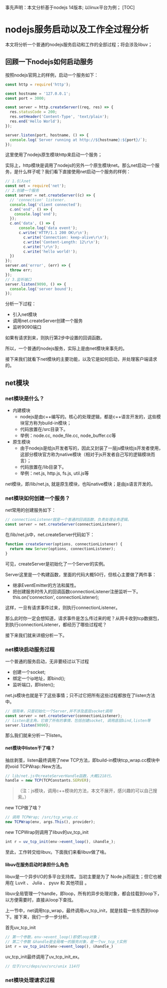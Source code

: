 
事先声明：本文分析基于nodejs 14版本; 以linux平台为例；
[TOC]
# nodejs服务启动以及工作全过程分析

本文将分析一个普通的nodejs服务启动和工作的全部过程；将会涉及libuv；

## 回顾一下nodejs如何启动服务
按照nodejs官网上的样例，启动一个服务如下：
```js
const http = require('http');

const hostname = '127.0.0.1';
const port = 3000;

const server = http.createServer((req, res) => {
  res.statusCode = 200;
  res.setHeader('Content-Type', 'text/plain');
  res.end('Hello World');
});

server.listen(port, hostname, () => {
  console.log(`Server running at http://${hostname}:${port}/`);
});
```
这里使用了nodejs原生模块http来启动一个服务；

实际上，http模块是调用了nodejs的另外一个原生模块net。那么net启动一个服务，是什么样子呢？我们看下直接使用net启动一个服务的样例：

```js
// 1.引入net
const net = require('net');
// 2.创建一个服务
const server = net.createServer((c) => {
  // 'connection' listener.
  console.log('client connected');
  c.on('end', () => {
    console.log('end');
  });
  c.on('data', () => {
      console.log('data event');
      c.write('HTTP/1.1 200 OK\r\n');
        c.write('Connection: keep-alive\r\n');
        c.write('Content-Length: 12\r\n');
        c.write('\r\n');
        c.write('hello world!');
  })
});
server.on('error', (err) => {
  throw err;
});
// 3.监听端口
server.listen(9090, () => {
  console.log('server bound');
});
```

分析一下过程：
* 引入net模块
* 调用net.createServer创建一个服务
* 监听9090端口
  
如果有请求到来，则执行第2步中设置的回调函数。

所以，一个普通的nodejs服务，实际上是由net模块来事先的。

接下来我们就看下net模块的主要功能，以及它是如何启动，并处理客户端请求的。

## net模块
### net模块是什么？
* 内建模块
  * nodejs是由c++编写的。核心的处理逻辑，都是c++语言开发的，这些模块官方称为build-in模块；
  * 代码放置在/src目录下。
  * 举例：node.cc, node_file.cc, node_buffer.cc等
* 原生模块
  * 由于nodejs是给js开发者写的，因此又封装了一层js模块给js开发者使用，这部分模块官方称为native模块（相对于js开发者自己写的逻辑模块而言）；
  * 代码放置在/lib目录下。
  * 举例：net.js, http.js, fs.js, util.js等

net模块，即/lib/net.js, 就是原生模块，也叫native模块；是由js语言开发的。

### net模块如何创建一个服务？
net常用的创建服务如下：
```js
// connectionListener就是一个普通的回调函数，负责处理业务逻辑。
const server = net.createServer(connectionListener);
```
在/lib/net.js中，net.createServer代码如下：

```js
function createServer(options, connectionListener) {
  return new Server(options, connectionListener);
}
```

可见，createServer是初始化了一个Server的实例。

Server这里是一个构建函数，里面的代码大概50行，但核心主要做了两件事：
* 继承EventEmitter的方法和属性。
* 把创建服务时传入的回调函数connectionListener注册监听一下。this.on('connection', connectionListener);
  
这样，一旦有请求事件过来，则执行connectionListener。

那么此时你一定会想知道，请求事件是怎么传过来的呢？从网卡收到tcp数据包，到执行connectionListener，都经历了哪些过程呢？

接下来我们就来详细分析一下。

### net模块启动服务过程

一个普通的服务启动，无非要经过以下过程
* 创建一个socket;
* 绑定一个ip地址，即bind();
* 监听端口，即listen();

net.js模块也就是干了这些事情；只不过它把所有这些过程都放在了listen方法中。
```js
// 很简单，只是初始化一个Server,并不涉及底层socket调用
const server = net.createServer(connectionListener);
// listen是主角，它做了所有的事情，包括创建socket, 调用底层bind,listen等
server.listen(9090);
```
那么我们就来分析一下listen。

#### net模块中listen干了啥？
抽丝剥茧，listen最终调用了new TCP方法，即build-in模块tcp_wrap.cc模块中的void TCPWrap::New方法。
```js
// lib/net.js中createServerHandle函数，大概1218行。
handle = new TCP(TCPConstants.SERVER);
```
>（注：js模块，调用c++模块的方法，本文不展开，感兴趣的可以自己搜索。）

new TCP做了啥？
```js
// 调用 TCPWrap; /src/tcp_wrap.cc
new TCPWrap(env, args.This(), provider);
```

new TCPWrap则调用了libuv的uv_tcp_init

```js
int r = uv_tcp_init(env->event_loop(), &handle_);
```

至此，工作转交给libuv。下面我们来看libuv做了啥。

#### libuv在服务启动时承担什么角色

libuv是一个异步I/O的多平台支持库。当初主要是为了 Node.js而诞生；但它也被用在 Luvit 、 Julia 、 pyuv 和 其他项目 。

libuv全局管理一个handle，即loop，所有的异步处理对象，都会挂载到loop下，以方便需要时，直接从loop下查找。

上一节中，net调用tcp_wrap，最终调用uv_tcp_init，就是挂载一些东西到loop下。接下来，我们一步一步分析。

首先uv_tcp_init
```js
// 第一个参数，env->event_loop()即使loop对象；
// 第二个参数 &handle是全局唯一的服务对象，是一个uv_tcp_t实例
int r = uv_tcp_init(env->event_loop(), &handle_)
```
uv_tcp_init最终调用了uv_tcp_init_ex。
```js
// 位于/src/deps/uv/src/unix 114行

```

### net模块处理请求过程
